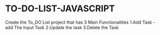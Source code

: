# TO-DO-LIST-JAVASCRIPT
Create the To_DO List project that has 3 Main Functionalities
1.Add Task -add The Input Task
2.Update the task
3.Delete the Task
